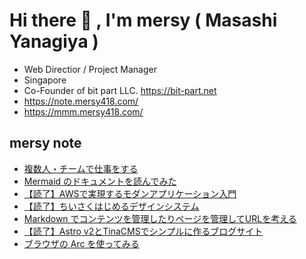 # Hi there 👋 , I'm mersy ( Masashi Yanagiya )

- Web Directior / Project Manager
- Singapore
- Co-Founder of bit part LLC. https://bit-part.net
- https://note.mersy418.com/
- https://mmm.mersy418.com/

## mersy note
<!-- BLOG-POST-LIST:START -->
- [複数人・チームで仕事をする](https://note.mersy418.com/article/develop-with-team?utm_source=feed)
- [Mermaid のドキュメントを読んでみた](https://note.mersy418.com/article/mermaid-document?utm_source=feed)
- [【読了】AWSで実現するモダンアプリケーション入門](https://note.mersy418.com/article/book-b0brprqfmh?utm_source=feed)
- [【読了】ちいさくはじめるデザインシステム](https://note.mersy418.com/article/book-4802512481?utm_source=feed)
- [Markdown でコンテンツを管理したりページを管理してURLを考える](https://note.mersy418.com/article/markdown-content-management-url?utm_source=feed)
- [【読了】Astro v2とTinaCMSでシンプルに作るブログサイト](https://note.mersy418.com/article/book-b0bytxft9r?utm_source=feed)
- [ブラウザの Arc を使ってみる](https://note.mersy418.com/article/browser-arc?utm_source=feed)
<!-- BLOG-POST-LIST:END -->
